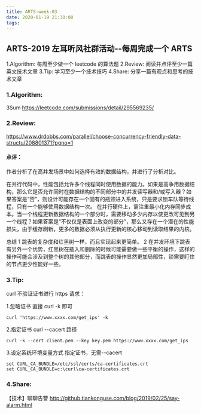 ```yaml
---
title: ARTS-week-03
date: 2020-01-19 21:30:08
tags:
---
```


## ARTS-2019 左耳听风社群活动--每周完成一个 ARTS
1.Algorithm: 每周至少做一个 leetcode 的算法题
2.Review: 阅读并点评至少一篇英文技术文章
3.Tip: 学习至少一个技术技巧
4.Share: 分享一篇有观点和思考的技术文章

### 1.Algorithm:

3Sum https://leetcode.com/submissions/detail/295569235/

### 2.Review:

https://www.drdobbs.com/parallel/choose-concurrency-friendly-data-structu/208801371?pgno=1

#### 点评：

作者分析了在高并发场景中如何选择有效的数据结构，并进行了分析对比。

在并行代码中，性能包括允许多个线程同时使用数据的能力。如果是高争用数据结构，那么它是否允许同时在数据结构的不同部分中的并发读写器和/或写入器？如果答案是“否”，则设计可能存在一个固有的瓶颈进入系统，只是要求锁车队等待线程，只有一个能够使用数据结构一次。
在并行硬件上，需注重最小化内存同步成本。当一个线程更新数据结构的一个部分时，需要移动多少内存以使更改可见到另一个线程？如果答案是“不仅仅是表面上改变的部分”，那么又存在一个潜在的性能损失，由于缓存刷新，更多的数据必须从执行更新的核心移动到读取结果的内核。

总结
1 跳表的复杂度和红黑树一样，而且实现起来更简单。
2 在并发环境下跳表有另外一个优势，红黑树在插入和删除的时候可能需要做一些平衡的操作，这样的操作可能会涉及到整个树的其他部分，而跳表的操作显然更加局部性，锁需要盯住的节点更少性能好一些。


### 3.Tip:
	
curl 不验证证书进行 https 请求：

1.忽略证书 直接 curl -k 即可
``` shell
curl 'https://www.xxxx.com/get_ips' -k
```

2.指定证书 curl --cacert 路径
``` shell
curl -k --cert client.pem --key key.pem https://www.xxxx.com/get_ips
```

3.设定系统环境变量方式 指定证书，无需--cacert
``` shell
set CURL_CA_BUNDLE=/etc/ssl/certs/ca-certificates.crt
set CURL_CA_BUNDLE=c:\curl\ca-certificates.crt
```

### 4.Share:

【技术】聊聊告警
http://github.tiankonguse.com/blog/2019/02/25/say-alarm.html
